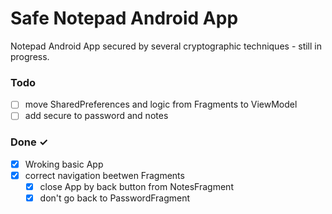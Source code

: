 # Safe Notepad Android App

Notepad Android App secured by several cryptographic techniques - still in progress.

### Todo

- [ ] move SharedPreferences and logic from Fragments to ViewModel
- [ ] add secure to password and notes 

### Done ✓

- [x] Wroking basic App  
- [x] correct navigation beetwen Fragments
  - [x] close App by back button from NotesFragment
  - [x] don't go back to PasswordFragment
